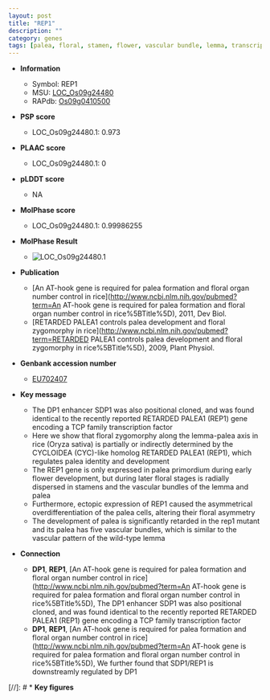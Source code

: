 ```yaml
---
layout: post
title: "REP1"
description: ""
category: genes
tags: [palea, floral, stamen, flower, vascular bundle, lemma, transcription factor]
---
```


* **Information**  
    + Symbol: REP1  
    + MSU: [LOC_Os09g24480](http://rice.plantbiology.msu.edu/cgi-bin/ORF_infopage.cgi?orf=LOC_Os09g24480)  
    + RAPdb: [Os09g0410500](http://rapdb.dna.affrc.go.jp/viewer/gbrowse_details/irgsp1?name=Os09g0410500)  

* **PSP score**  
    + LOC_Os09g24480.1: 0.973 

* **PLAAC score**  
    + LOC_Os09g24480.1: 0 

* **pLDDT score**
    + NA


* **MolPhase score**
    + LOC_Os09g24480.1: 0.99986255

* **MolPhase Result**
    + ![LOC_Os09g24480.1](https://304243504.github.io/Pictures/LOC_Os09g/LOC_Os09g24480.1.png)

* **Publication**  
    + [An AT-hook gene is required for palea formation and floral organ number control in rice](http://www.ncbi.nlm.nih.gov/pubmed?term=An AT-hook gene is required for palea formation and floral organ number control in rice%5BTitle%5D), 2011, Dev Biol.
    + [RETARDED PALEA1 controls palea development and floral zygomorphy in rice](http://www.ncbi.nlm.nih.gov/pubmed?term=RETARDED PALEA1 controls palea development and floral zygomorphy in rice%5BTitle%5D), 2009, Plant Physiol.

* **Genbank accession number**  
    + [EU702407](http://www.ncbi.nlm.nih.gov/nuccore/EU702407)

* **Key message**  
    + The DP1 enhancer SDP1 was also positional cloned, and was found identical to the recently reported RETARDED PALEA1 (REP1) gene encoding a TCP family transcription factor
    + Here we show that floral zygomorphy along the lemma-palea axis in rice (Oryza sativa) is partially or indirectly determined by the CYCLOIDEA (CYC)-like homolog RETARDED PALEA1 (REP1), which regulates palea identity and development
    + The REP1 gene is only expressed in palea primordium during early flower development, but during later floral stages is radially dispersed in stamens and the vascular bundles of the lemma and palea
    + Furthermore, ectopic expression of REP1 caused the asymmetrical overdifferentiation of the palea cells, altering their floral asymmetry
    + The development of palea is significantly retarded in the rep1 mutant and its palea has five vascular bundles, which is similar to the vascular pattern of the wild-type lemma

* **Connection**  
    + __DP1__, __REP1__, [An AT-hook gene is required for palea formation and floral organ number control in rice](http://www.ncbi.nlm.nih.gov/pubmed?term=An AT-hook gene is required for palea formation and floral organ number control in rice%5BTitle%5D), The DP1 enhancer SDP1 was also positional cloned, and was found identical to the recently reported RETARDED PALEA1 (REP1) gene encoding a TCP family transcription factor
    + __DP1__, __REP1__, [An AT-hook gene is required for palea formation and floral organ number control in rice](http://www.ncbi.nlm.nih.gov/pubmed?term=An AT-hook gene is required for palea formation and floral organ number control in rice%5BTitle%5D), We further found that SDP1/REP1 is downstreamly regulated by DP1

[//]: # * **Key figures**  


